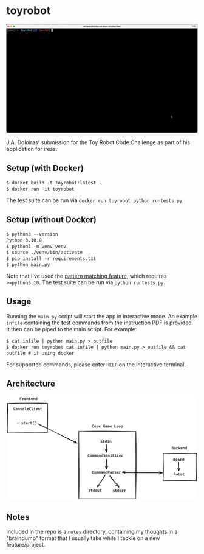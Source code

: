 # toyrobot

![](./notes/toyrobot.gif)

J.A. Doloiras' submission for the Toy Robot Code Challenge as part of his application for iress.

## Setup (with Docker)

```console
$ docker build -t toyrobot:latest .
$ docker run -it toyrobot
```

The test suite can be run via `docker run toyrobot python runtests.py`

## Setup (without Docker)

```console
$ python3 --version 
Python 3.10.8
$ python3 -m venv venv
$ source ./venv/bin/activate
$ pip install -r requirements.txt
$ python main.py
```

Note that I've used the [pattern matching feature](https://peps.python.org/pep-0634/), which requires `>=python3.10`.
The test suite can be run via `python runtests.py`.

## Usage

Running the `main.py` script will start the app in interactive mode. An example `infile` containing the test commands
from the instruction PDF is provided. It then can be piped to the main script. For example:

```console
$ cat infile | python main.py > outfile
$ docker run toyrobot cat infile | python main.py > outfile && cat outfile # if using docker
```

For supported commands, please enter `HELP` on the interactive terminal.

## Architecture

![](./notes/images/architecture.png)

## Notes

Included in the repo is a `notes` directory, containing my thoughts in a "braindump" format that I usually take while I
tackle on a new feature/project.
